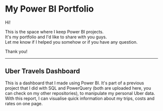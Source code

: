 # My Power BI Portfolio

Hi!  

This is the space where I keep Power BI projects.  
It's my portfolio and I'd like to share with you guys.  
Let me know if I helped you somehow or if you have any question.  
  
Thank you!

-----

## Uber Travels Dashboard

This is a dashboard that I made using Power BI. It's part of a previous project that I did with SQL and PowerQuery (both are uploaded here, you can check on my other repositories), to manipulate my personal Uber data. With this report, I can visualise quick information about my trips, costs and rates on one page.

